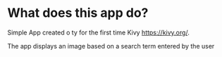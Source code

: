 # What does this app do?

Simple App created o ty for the first time Kivy https://kivy.org/.

The app displays an image based on a search term entered by the user 